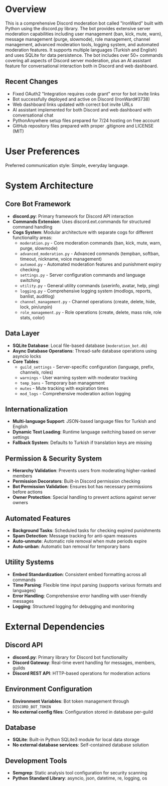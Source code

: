 # Overview

This is a comprehensive Discord moderation bot called "IronWard" built with Python using the discord.py library. The bot provides extensive server moderation capabilities including user management (ban, kick, mute, warn), message management (purge, slowmode), role management, channel management, advanced moderation tools, logging system, and automated moderation features. It supports multiple languages (Turkish and English) and uses SQLite for data persistence. The bot includes over 50+ commands covering all aspects of Discord server moderation, plus an AI assistant feature for conversational interaction both in Discord and web dashboard.

## Recent Changes
- Fixed OAuth2 "Integration requires code grant" error for bot invite links
- Bot successfully deployed and active on Discord (IronWard#3738)
- Web dashboard links updated with correct bot invite URLs
- AI assistant implemented for both Discord and web dashboard with conversational chat
- PythonAnywhere setup files prepared for 7/24 hosting on free account
- GitHub repository files prepared with proper .gitignore and LICENSE (MIT)

# User Preferences

Preferred communication style: Simple, everyday language.

# System Architecture

## Core Bot Framework
- **discord.py**: Primary framework for Discord API interaction
- **Commands Extension**: Uses discord.ext.commands for structured command handling
- **Cogs System**: Modular architecture with separate cogs for different functionality areas:
  - `moderation.py` - Core moderation commands (ban, kick, mute, warn, purge, slowmode)
  - `advanced_moderation.py` - Advanced commands (tempban, softban, timeout, nickname, voice management)
  - `automod.py` - Automated moderation features and punishment expiry checking
  - `settings.py` - Server configuration commands and language switching
  - `utility.py` - General utility commands (userinfo, avatar, help, ping)
  - `logging.py` - Comprehensive logging system (modlogs, reports, banlist, auditlog)
  - `channel_management.py` - Channel operations (create, delete, hide, lock, pin/unpin)
  - `role_management.py` - Role operations (create, delete, mass role, role stats, color)

## Data Layer
- **SQLite Database**: Local file-based database (`moderation_bot.db`)
- **Async Database Operations**: Thread-safe database operations using asyncio locks
- **Core Tables**:
  - `guild_settings` - Server-specific configuration (language, prefix, channels, roles)
  - `warnings` - User warning system with moderator tracking
  - `temp_bans` - Temporary ban management
  - `mutes` - Mute tracking with expiration times
  - `mod_logs` - Comprehensive moderation action logging

## Internationalization
- **Multi-language Support**: JSON-based language files for Turkish and English
- **Dynamic Text Loading**: Runtime language switching based on server settings
- **Fallback System**: Defaults to Turkish if translation keys are missing

## Permission & Security System
- **Hierarchy Validation**: Prevents users from moderating higher-ranked members
- **Permission Decorators**: Built-in Discord permission checking
- **Bot Permission Validation**: Ensures bot has necessary permissions before actions
- **Owner Protection**: Special handling to prevent actions against server owners

## Automated Features
- **Background Tasks**: Scheduled tasks for checking expired punishments
- **Spam Detection**: Message tracking for anti-spam measures
- **Auto-unmute**: Automatic role removal when mute periods expire
- **Auto-unban**: Automatic ban removal for temporary bans

## Utility Systems
- **Embed Standardization**: Consistent embed formatting across all commands
- **Time Parsing**: Flexible time input parsing (supports various formats and languages)
- **Error Handling**: Comprehensive error handling with user-friendly messages
- **Logging**: Structured logging for debugging and monitoring

# External Dependencies

## Discord API
- **discord.py**: Primary library for Discord bot functionality
- **Discord Gateway**: Real-time event handling for messages, members, guilds
- **Discord REST API**: HTTP-based operations for moderation actions

## Environment Configuration
- **Environment Variables**: Bot token management through `DISCORD_BOT_TOKEN`
- **No external config files**: Configuration stored in database per-guild

## Database
- **SQLite**: Built-in Python SQLite3 module for local data storage
- **No external database services**: Self-contained database solution

## Development Tools
- **Semgrep**: Static analysis tool configuration for security scanning
- **Python Standard Library**: asyncio, json, datetime, re, logging, os